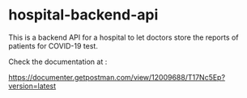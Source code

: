 # hospital-backend-api

This is a backend API for a hospital to let doctors store the reports of patients for COVID-19 test.

Check the documentation at :

https://documenter.getpostman.com/view/12009688/T17Nc5Ep?version=latest



